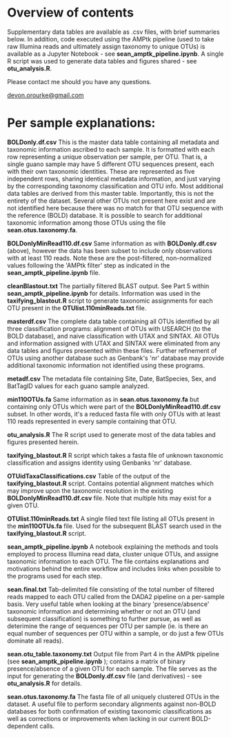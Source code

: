 # Overview of contents

Supplementary data tables are available as .csv files, with brief summaries below. In addition, code executed using the AMPtk pipeline (used to take raw Illumina reads and ultimately assign taxonomy to unique OTUs) is available as a Jupyter Notebook - see **sean_amptk_pipeline.ipynb**. A single R script was used to generate data tables and figures shared - see **otu_analysis.R**.  

Please contact me should you have any questions.

devon.orourke@gmail.com

# Per sample explanations:

**BOLDonly.df.csv**
This is the master data table containing all metadata and taxonomic information ascribed to each sample. It is formatted with each row representing a unique observation per sample, per OTU. That is, a single guano sample may have 5 different OTU sequences present, each with their own taxonomic identities. These are represented as five independent rows, sharing identical metadata information, and just varying by the corresponding taxonomy classification and OTU info. Most additional data tables are derived from this master table. Importantly, this is not the entirety of the dataset. Several other OTUs not present here exist and are not identified here because there was no match for that OTU sequence with the reference (BOLD) database. It is possible to search for additional taxonomic information among those OTUs using the file **sean.otus.taxonomy.fa**.  

**BOLDonlyMinRead110.df.csv**
Same information as with **BOLDonly.df.csv** (above), however the data has been subset to include only observations with at least 110 reads. Note these are the post-filtered, non-normalized values following the 'AMPtk filter' step as indicated in the **sean_amptk_pipeline.ipynb** file.

**cleanBlastout.txt**
The partially filtered BLAST output. See Part 5 within **sean_amptk_pipeline.ipynb** for details. Information was used in the **taxifying_blastout.R** script to generate taxonomic assignments for each OTU present in the **OTUlist.110minReads.txt** file.

**masterdf.csv**
The complete data table containing all OTUs identified by all three classification programs: alignment of OTUs with USEARCH (to the BOLD database), and naive classification with UTAX and SINTAX. All OTUs and information assigned with UTAX and SINTAX were eliminated from any data tables and figures presented within these files. Further refinement of OTUs using another database such as Genbank's 'nr' database may provide additional taxonomic information not identified using these programs.  

**metadf.csv**
The metadata file containing Site, Date, BatSpecies, Sex, and BatTagID values for each guano sample analyzed.

**min110OTUs.fa**
Same information as in **sean.otus.taxonomy.fa** but containing only OTUs which were part of the **BOLDonlyMinRead110.df.csv** subset. In other words, it's a reduced fasta file with only OTUs with at least 110 reads represented in every sample containing that OTU.

**otu_analysis.R**
The R script used to generate most of the data tables and figures presented herein.  

**taxifying_blastout.R**
R script which takes a fasta file of unknown taxonomic classification and assigns identity using Genbanks 'nr' database.

**OTUidTaxaClassifications.csv**
Table of the output of the **taxifying_blastout.R** script. Contains potential alignment matches which may improve upon the taxonomic resolution in the existing **BOLDonlyMinRead110.df.csv** file. Note that multiple hits may exist for a given OTU.

**OTUlist.110minReads.txt**
A single filed text file listing all OTUs present in the **min110OTUs.fa** file. Used for the subsequent BLAST search used in the **taxifying_blastout.R** script.

**sean_amptk_pipeline.ipynb**
A notebook explaining the methods and tools employed to process Illumina read data, cluster unique OTUs, and assigne taxonomic information to each OTU. The file contains explanations and motivations behind the entire workflow and includes links when possible to the programs used for each step.  

**sean.final.txt**
Tab-delimited file consisting of the total number of filtered reads mapped to each OTU called from the DADA2 pipeline on a per-sample basis. Very useful table when looking at the binary 'presence/absence' taxonomic information and determining whether or not an OTU (and subsequent classification) is something to further pursue, as well as deterimine the range of sequences per OTU per sample (ie. is there an equal number of sequences per OTU within a sample, or do just a few OTUs dominate all reads).

**sean.otu_table.taxonomy.txt**
Output file from Part 4 in the AMPtk pipeline (see **sean_amptk_pipeline.ipynb** ); contains a matrix of binary presence/absence of a given OTU for each sample. The file serves as the input for generating the **BOLDonly.df.csv** file (and derivatives) - see **otu_analysis.R** for details.

**sean.otus.taxonomy.fa**
The fasta file of all uniquely clustered OTUs in the dataset. A useful file to perform secondary alignments against non-BOLD databases for both confirmation of existing taxonomic classifications as well as corrections or improvements when lacking in our current BOLD-dependent calls.  


